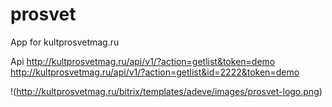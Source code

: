 # prosvet
App for kultprosvetmag.ru

Api 
http://kultprosvetmag.ru/api/v1/?action=getlist&token=demo
http://kultprosvetmag.ru/api/v1/?action=getlist&id=2222&token=demo


!(http://kultprosvetmag.ru/bitrix/templates/adeve/images/prosvet-logo.png)
